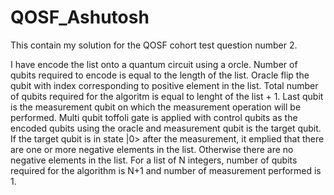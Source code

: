 # QOSF_Ashutosh
This contain my solution for the QOSF cohort test question number 2.

I have encode the list onto a quantum circuit using a orcle. Number of qubits required to encode is equal to the length of the list. Oracle flip the qubit with index corresponding to positive element in the list. Total 
number of qubits required for the algoritm is equal to lenght of the list + 1. Last qubit is the measurement qubit on which the measurement operation will be performed. Multi qubit toffoli gate is applied with control
qubits as the encoded qubits using the oracle and measurement qubit is the target qubit. If the target qubit is in state |0> after the measurement, it emplied that there are one or more negative elements in the list.
Otherwise there are no negative elements in the list. 
For a list of N integers, number of qubits required for the algorithm is N+1 and number of measurement performed is 1.
